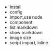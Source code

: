 - install
- config
- import,use node
- component
- list markdown
- show markdown
- image size
- script import, inline

